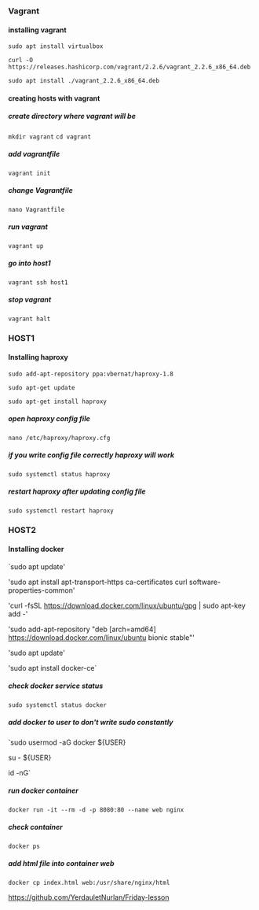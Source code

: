 ### Vagrant ###
#### installing vagrant ####
`sudo apt install virtualbox`

`curl -O https://releases.hashicorp.com/vagrant/2.2.6/vagrant_2.2.6_x86_64.deb`

`sudo apt install ./vagrant_2.2.6_x86_64.deb`

#### creating hosts with vagrant ####
##### create directory where vagrant will be #####
`mkdir vagrant`
`cd vagrant` 
##### add vagrantfile #####
`vagrant init`
##### change Vagrantfile #####
`nano Vagrantfile` 
##### run vagrant #####
`vagrant up`
##### go into host1 #####
`vagrant ssh host1`
##### stop vagrant #####
`vagrant halt`



### HOST1 ###
#### Installing haproxy ####
`sudo add-apt-repository ppa:vbernat/haproxy-1.8`

`sudo apt-get update`

`sudo apt-get install haproxy`
##### open haproxy config file #####
`nano /etc/haproxy/haproxy.cfg`
##### if you write config file correctly haproxy will work #####
`sudo systemctl status haproxy`  
##### restart haproxy after updating config file #####
`sudo systemctl restart haproxy`


### HOST2 ###
#### Installing docker ####
`sudo apt update'

'sudo apt install apt-transport-https ca-certificates curl software-properties-common'

'curl -fsSL https://download.docker.com/linux/ubuntu/gpg | sudo apt-key add -'

'sudo add-apt-repository "deb [arch=amd64] https://download.docker.com/linux/ubuntu bionic stable"'

'sudo apt update'

'sudo apt install docker-ce`
##### check docker service status #####
`sudo systemctl status docker`
##### add docker to user to don't write sudo constantly #####
`sudo usermod -aG docker ${USER}

su - ${USER}

id -nG`
##### run docker container #####
`docker run -it --rm -d -p 8080:80 --name web nginx`
##### check container #####
`docker ps`
##### add html file into container web #####
`docker cp index.html web:/usr/share/nginx/html`






https://github.com/YerdauletNurlan/Friday-lesson

